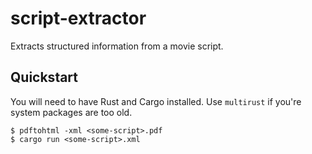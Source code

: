 # script-extractor

Extracts structured information from a movie script.

## Quickstart

You will need to have Rust and Cargo installed.  Use `multirust` if
you're system packages are too old.

```
$ pdftohtml -xml <some-script>.pdf
$ cargo run <some-script>.xml
```
